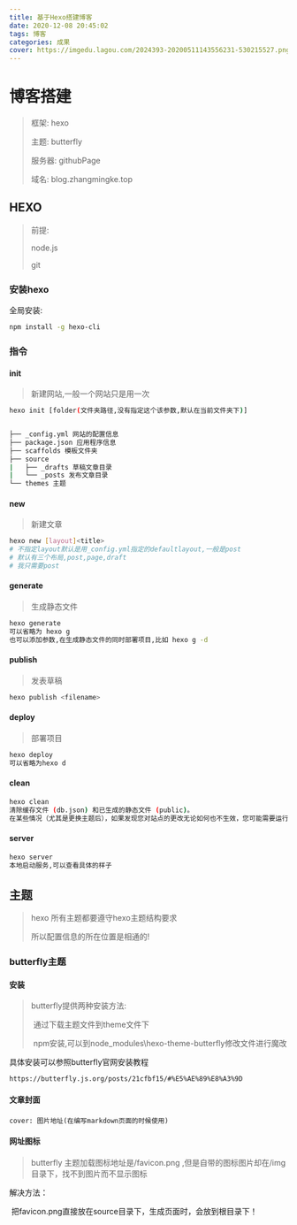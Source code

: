 ```yaml
---
title: 基于Hexo搭建博客
date: 2020-12-08 20:45:02
tags: 博客
categories: 成果
cover: https://imgedu.lagou.com/2024393-20200511143556231-530215527.png
---
```

# 博客搭建

> 框架: hexo 
>
> 主题: butterfly
>
> 服务器: githubPage
>
> 域名: blog.zhangmingke.top



## HEXO

> 前提: 
>
> node.js
>
> git



### 安装hexo

全局安装:

```bash
npm install -g hexo-cli
```

### 指令

#### init

> 新建网站,一般一个网站只是用一次

```bash
hexo init [folder(文件夹路径,没有指定这个该参数,默认在当前文件夹下)]


├── _config.yml 网站的配置信息
├── package.json 应用程序信息
├── scaffolds 模板文件夹
├── source
|   ├── _drafts 草稿文章目录
|   └── _posts 发布文章目录
└── themes 主题
```

#### new

> 新建文章

```bash
hexo new [layout]<title>
# 不指定layout默认是用_config.yml指定的defaultlayout,一般是post
# 默认有三个布局,post,page,draft
# 我只需要post
```

#### generate

> 生成静态文件

```bash
hexo generate
可以省略为 hexo g
也可以添加参数,在生成静态文件的同时部署项目,比如 hexo g -d
```

#### publish

> 发表草稿

```bash
hexo publish <filename>
```

#### deploy

> 部署项目

```bash
hexo deploy
可以省略为hexo d
```

#### clean

```bash
hexo clean
清除缓存文件 (db.json) 和已生成的静态文件 (public)。
在某些情况（尤其是更换主题后），如果发现您对站点的更改无论如何也不生效，您可能需要运行该命令
```

#### server

```bash
hexo server
本地启动服务,可以查看具体的样子
```



## 主题

> hexo 所有主题都要遵守hexo主题结构要求
>
> 所以配置信息的所在位置是相通的!

### butterfly主题

#### 安装

> butterfly提供两种安装方法:
>
> ​	通过下载主题文件到theme文件下
>
> ​	npm安装,可以到node_modules\hexo-theme-butterfly修改文件进行魔改

具体安装可以参照butterfly官网安装教程

```
https://butterfly.js.org/posts/21cfbf15/#%E5%AE%89%E8%A3%9D
```

#### 文章封面

```
cover: 图片地址(在编写markdown页面的时候使用)
```

#### 网址图标

> butterfly 主题加载图标地址是/favicon.png ,但是自带的图标图片却在/img目录下，找不到图片而不显示图标

解决方法：

​	把favicon.png直接放在source目录下，生成页面时，会放到根目录下！

